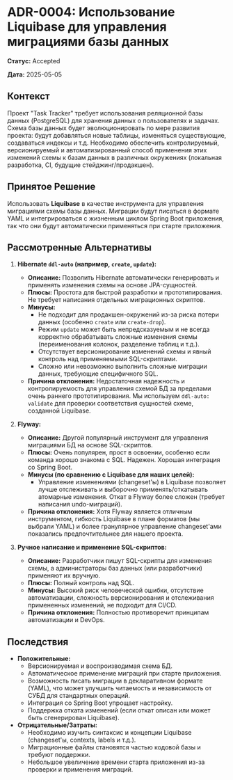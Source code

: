 # ADR-0004: Использование Liquibase для управления миграциями базы данных

**Статус:** Accepted

**Дата:** 2025-05-05

## Контекст

Проект "Task Tracker" требует использования реляционной базы данных (PostgreSQL) для хранения данных о пользователях и задачах. Схема базы данных будет эволюционировать по мере развития проекта: будут добавляться новые таблицы, изменяться существующие, создаваться индексы и т.д. Необходимо обеспечить контролируемый, версионируемый и автоматизированный способ применения этих изменений схемы к базам данных в различных окружениях (локальная разработка, CI, будущие стейджинг/продакшен).

## Принятое Решение

Использовать **Liquibase** в качестве инструмента для управления миграциями схемы базы данных. Миграции будут писаться в формате YAML и интегрироваться с жизненным циклом Spring Boot приложения, так что они будут автоматически применяться при старте приложения.

## Рассмотренные Альтернативы

1.  **Hibernate `ddl-auto` (например, `create`, `update`):**
    *   **Описание:** Позволить Hibernate автоматически генерировать и применять изменения схемы на основе JPA-сущностей.
    *   **Плюсы:** Простота для быстрой разработки и прототипирования. Не требует написания отдельных миграционных скриптов.
    *   **Минусы:**
        *   Не подходит для продакшен-окружений из-за риска потери данных (особенно `create` или `create-drop`).
        *   Режим `update` может быть непредсказуемым и не всегда корректно обрабатывать сложные изменения схемы (переименования колонок, разделение таблиц и т.д.).
        *   Отсутствует версионирование изменений схемы и явный контроль над применяемыми SQL-скриптами.
        *   Сложно или невозможно выполнить сложные миграции данных, требующие специфичного SQL.
    *   **Причина отклонения:** Недостаточная надежность и контролируемость для управления схемой БД за пределами очень раннего прототипирования. Мы используем `ddl-auto: validate` для проверки соответствия сущностей схеме, созданной Liquibase.

2.  **Flyway:**
    *   **Описание:** Другой популярный инструмент для управления миграциями БД на основе SQL-скриптов.
    *   **Плюсы:** Очень популярен, прост в освоении, особенно если команда хорошо знакома с SQL. Надежен. Хорошая интеграция со Spring Boot.
    *   **Минусы (по сравнению с Liquibase для наших целей):**
        *   Управление изменениями (changeset'ы) в Liquibase позволяет лучше отслеживать и выборочно применять/откатывать атомарные изменения. Откат в Flyway более сложен (требует написания undo-миграций).
    *   **Причина отклонения:** Хотя Flyway является отличным инструментом, гибкость Liquibase в плане форматов (мы выбрали YAML) и более гранулярное управление changeset'ами показались предпочтительнее для нашего проекта.

3.  **Ручное написание и применение SQL-скриптов:**
    *   **Описание:** Разработчики пишут SQL-скрипты для изменения схемы, а администраторы баз данных (или разработчики) применяют их вручную.
    *   **Плюсы:** Полный контроль над SQL.
    *   **Минусы:** Высокий риск человеческой ошибки, отсутствие автоматизации, сложность версионирования и отслеживания примененных изменений, не подходит для CI/CD.
    *   **Причина отклонения:** Полностью противоречит принципам автоматизации и DevOps.

## Последствия

*   **Положительные:**
    *   Версионируемая и воспроизводимая схема БД.
    *   Автоматическое применение миграций при старте приложения.
    *   Возможность писать миграции в декларативном формате (YAML), что может улучшить читаемость и независимость от СУБД для стандартных операций.
    *   Интеграция со Spring Boot упрощает настройку.
    *   Поддержка отката изменений (если откат описан или может быть сгенерирован Liquibase).
*   **Отрицательные/Затраты:**
    *   Необходимо изучить синтаксис и концепции Liquibase (changeset'ы, contexts, labels и т.д.).
    *   Миграционные файлы становятся частью кодовой базы и требуют поддержки.
    *   Небольшое увеличение времени старта приложения из-за проверки и применения миграций.